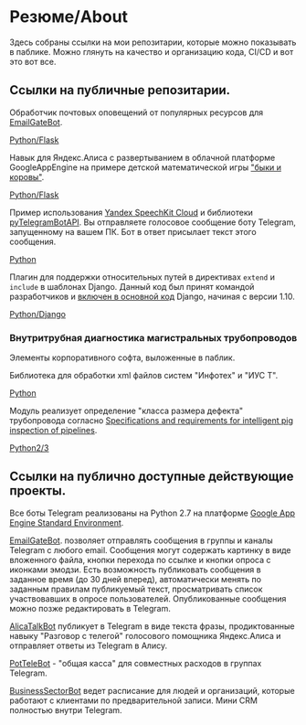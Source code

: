 # Резюме/About

Здесь собраны ссылки на мои репозитарии, которые можно показывать в паблике. Можно глянуть на качество и организацию кода, CI/CD и вот это вот все.

## Cсылки на публичные репозитарии.

Обработчик почтовых оповещений от популярных ресурсов для [EmailGateBot](https://vb64.github.io/telegram.email.notify/docs/ru/guide.html).

[Python/Flask](https://github.com/vb64/telegram.email.notify)

Навык для Яндекс.Алиса с развертыванием в облачной платформе GoogleAppEngine на примере детской математической игры ["быки и коровы"](https://en.wikipedia.org/wiki/Bulls_and_Cows).

[Python/Flask](https://github.com/vb64/bulls_cows)

Пример использования [Yandex SpeechKit Cloud](https://developer.tech.yandex.ru/) и библиотеки [pyTelegramBotAPI](https://github.com/eternnoir/pyTelegramBotAPI). Вы отправляете голосовое сообщение боту Telegram, запущенному на вашем ПК. Бот в ответ присылает текст этого сообщения.

[Python](https://github.com/vb64/telegram.voice_echo_bot)

Плагин для поддержки относительных путей в директивах `extend` и `include` в шаблонах Django. Данный код был принят командой разработчиков и [включен в основной код]((https://github.com/django/django/commit/aec4f97555cbfc9d14d698f61d43a478f5911661)) Django, начиная с версии 1.10.

[Python/Django](https://github.com/vb64/django.templates.relative.path)

### Внутритрубная диагностика магистральных трубопроводов

Элементы корпоративного софта, выложенные в паблик.

Библиотека для обработки xml файлов систем "Инфотех" и "ИУС Т".

[Python](https://github.com/vb64/oeg.infotech.xml)

Модуль реализует определение "класса размера дефекта" трубопровода согласно [Specifications and requirements for intelligent pig inspection of pipelines](http://www.iliassociation.org/documents/industry/POF%20specs%20V3_2%20January%202005.pdf).

[Python2/3](https://github.com/vb64/oeg.feature.class)

## Cсылки на публично доступные действующие проекты.

Все боты Telegram реализованы на Python 2.7 на платформе [Google App Engine Standard Environment](https://cloud.google.com/appengine/docs/standard/).

[EmailGateBot](https://vb64.github.io/telegram.email.notify/docs/ru/guide.html). позволяет отправлять сообщения в группы и каналы Telegram с любого email. Сообщения могут содержать картинку в виде вложенного файла, кнопки перехода по ссылке и кнопки опроса с иконками эмодзи. Есть возможность публиковать сообщения в заданное время (до 30 дней вперед), автоматически менять по заданным правилам публикуемый текст, просматривать список участвовавших в опросе пользователей. Опубликованные сообщения можно позже редактировать в Telegram.

[AlicaTalkBot](https://zen.yandex.ru/media/id/5a7c88094bf16140b018eb53/razgovor-s-telegoi-iandeksalisa-i-telegram-5cdbef3273f29b00b2d98a13) публикует в Telegram в виде текста фразы, продиктованные навыку "Разговор с телегой" голосового помощника Яндекс.Алиса и отправляет ответы из Telegram в Алису.

[PotTeleBot](https://zen.yandex.ru/media/id/5a7c88094bf16140b018eb53/sovmestnye-rashody-5b3e609e9d936000a8dcc08b) - "общая касса" для совместных расходов в группах Telegram.

[BusinessSectorBot](https://vb64.github.io/telegram.business.sector/) ведет расписание для людей и организаций, которые работают с клиентами по предварительной записи. Мини CRM полностью внутри Telegram.
